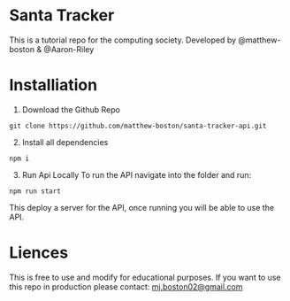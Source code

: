 # Santa Tracker
This is a tutorial repo for the computing society. Developed by @matthew-boston & @Aaron-Riley

# Installiation
1) Download the Github Repo 
```
git clone https://github.com/matthew-boston/santa-tracker-api.git
```

2) Install all dependencies
```
npm i 
```

3) Run Api Locally
To run the API navigate into the folder and run:
```
npm run start
```
This deploy a server for the API, once running you will be able to use the API.


# Liences
This is free to use and modify for educational purposes. If you want to use this repo in production please contact: mj.boston02@gmail.com
